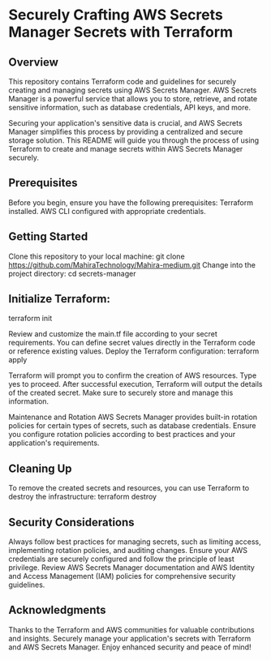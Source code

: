 #                                                   Securely Crafting AWS Secrets Manager Secrets with Terraform

## Overview
This repository contains Terraform code and guidelines for securely creating and managing secrets using AWS Secrets Manager. AWS Secrets Manager is a powerful service that allows you to store, retrieve, and rotate sensitive information, such as database credentials, API keys, and more.

Securing your application's sensitive data is crucial, and AWS Secrets Manager simplifies this process by providing a centralized and secure storage solution. This README will guide you through the process of using Terraform to create and manage secrets within AWS Secrets Manager securely.

## Prerequisites
Before you begin, ensure you have the following prerequisites:
Terraform installed.
AWS CLI configured with appropriate credentials.

## Getting Started
Clone this repository to your local machine:
git clone https://github.com/MahiraTechnology/Mahira-medium.git
Change into the project directory:
cd secrets-manager

## Initialize Terraform:
terraform init

Review and customize the main.tf file according to your secret requirements. You can define secret values directly in the Terraform code or reference existing values.
Deploy the Terraform configuration:
terraform apply

Terraform will prompt you to confirm the creation of AWS resources. Type yes to proceed.
After successful execution, Terraform will output the details of the created secret. Make sure to securely store and manage this information.

Maintenance and Rotation
AWS Secrets Manager provides built-in rotation policies for certain types of secrets, such as database credentials. Ensure you configure rotation policies according to best practices and your application's requirements.

## Cleaning Up
To remove the created secrets and resources, you can use Terraform to destroy the infrastructure:
terraform destroy

## Security Considerations
Always follow best practices for managing secrets, such as limiting access, implementing rotation policies, and auditing changes.
Ensure your AWS credentials are securely configured and follow the principle of least privilege.
Review AWS Secrets Manager documentation and AWS Identity and Access Management (IAM) policies for comprehensive security guidelines.

## Acknowledgments
Thanks to the Terraform and AWS communities for valuable contributions and insights.
Securely manage your application's secrets with Terraform and AWS Secrets Manager. Enjoy enhanced security and peace of mind!